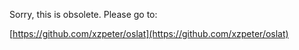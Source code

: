 Sorry, this is obsolete.  Please go to:

  [https://github.com/xzpeter/oslat](https://github.com/xzpeter/oslat)
